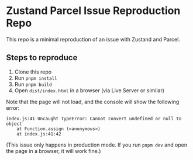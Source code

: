 # Zustand Parcel Issue Reproduction Repo

This repo is a minimal reproduction of an issue with Zustand and Parcel.

## Steps to reproduce

1. Clone this repo
2. Run `pnpm install`
3. Run `pnpm build`
4. Open `dist/index.html` in a browser (via Live Server or similar)

Note that the page will not load, and the console will show the following error:

```
index.js:41 Uncaught TypeError: Cannot convert undefined or null to object
    at Function.assign (<anonymous>)
    at index.js:41:42
```

(This issue only happens in production mode. If you run `pnpm dev` and open the page in a browser, it will work fine.)